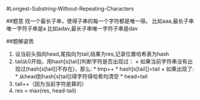#Longest-Substring-Without-Repeating-Characters

##题意
找一个最长子串，使得子串的每一个字符都是唯一得。
比如aaa,最长子串唯一字符子串是a
比如adav,最长子串唯一字符子串是dav

##题解姿势
1. 设当前头指向head,尾指向为tail,结果为res,记录位置哈希表为hash
2. tail从0开始，用hash[s[tail]]判断字符是否出现过：
    × 如果当前字符串没有出现过(hash[s[tail]]不存在)，那么:
        * tmp++
        * hash[s[tail]]=tail
    × 如果出现了:
        * 从head到hash[s[tail]]得字符得哈希均清空
        * head=tail
3. tail++（因为当前字符是算的）
4. res = max(res, head-tail) 

